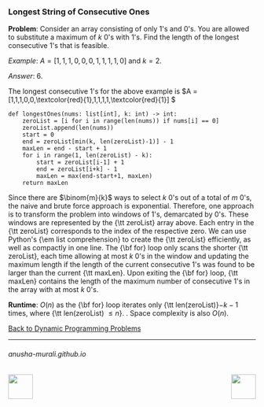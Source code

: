 ### Longest String of Consecutive Ones

**Problem**: Consider an array consisting of only 1's and 0's. You are allowed to substitute a maximum of $k$ 0's with 1's. Find the length of the longest consecutive 1's that is feasible.

*Example*: $A = [1,1,1,0,0,0,1,1,1,1,0] \text{ and } k = 2$.


*Answer*: 6.

The longest consecutive 1's for the above example is $A = [1,1,1,0,0,\textcolor{red}{1},1,1,1,1,\textcolor{red}{1}] $


```
def longestOnes(nums: list[int], k: int) -> int:
    zeroList = [i for i in range(len(nums)) if nums[i] == 0]
    zeroList.append(len(nums))
    start = 0
    end = zeroList[min(k, len(zeroList)-1)] - 1
    maxLen = end - start + 1
    for i in range(1, len(zeroList) - k):
        start = zeroList[i-1] + 1
        end = zeroList[i+k] - 1
        maxLen = max(end-start+1, maxLen)
    return maxLen
```

Since there are $\binom{m}{k}$ ways to select $k$ 0's out of a total of $m$ 0's, the naive and brute force approach is exponential. Therefore, one approach is to transform the problem into windows of 1's, demarcated by 0's. These
windows are represented by the {\tt zeroList} array above. Each entry in the {\tt zeroList}
corresponds to the index of the respective zero. We can use Python's {\em list comprehension} to 
create the {\tt zeroList} efficiently, as well as compactly in one line. The {\bf for} loop only scans the shorter {\tt zeroList}, each 
time allowing at most $k$ 0's in the window and updating the maximum length if the length
of the current consecutive 1's was found to be larger than the current {\tt maxLen}. Upon
exiting the {\bf for} loop, {\tt maxLen} contains the length of the maximum number of consecutive
1's in the array with at most $k$ 0's.



**Runtime**: $O(n)$ as the {\bf for} loop iterates only {\tt len(zeroList)}$-k -1$ times, where {\tt len(zeroList) $\leq n$}. . Space complexity is also $O(n)$.

[Back to Dynamic Programming Problems](./problems.md)

* * *
###### anusha-murali.github.io

<img src="https://github.com/anusha-murali/anusha-murali.github.io/assets/111596338/639243aa-2857-4595-a65a-7852762bb002" width="50" height="50" align="left">

[<img src="https://github.com/user-attachments/assets/989cfb30-4fb8-40f8-a812-8a054869aa32" width="50" height="50" align="right">](../index.md)

